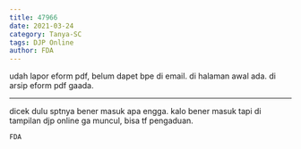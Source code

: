 ```yaml
---
title: 47966
date: 2021-03-24
category: Tanya-SC
tags: DJP Online
author: FDA
---
```


udah lapor eform pdf, belum dapet bpe di email. di halaman awal ada. di arsip eform pdf gaada.

---

dicek dulu sptnya bener masuk apa engga. kalo bener masuk tapi di tampilan djp online ga muncul, bisa tf pengaduan.

`FDA`
